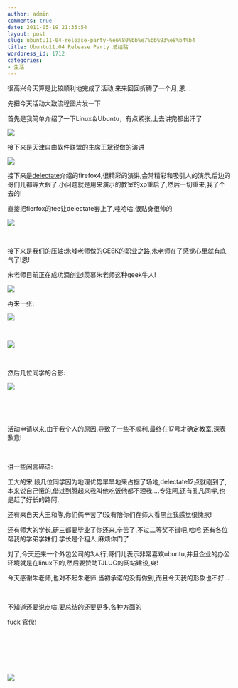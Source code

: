 ```yaml
---
author: admin
comments: true
date: 2011-05-19 21:35:54
layout: post
slug: ubuntu11-04-release-party-%e6%80%bb%e7%bb%93%e8%b4%b4
title: Ubuntu11.04 Release Party 总结贴
wordpress_id: 1712
categories:
- 生活
---
```


很高兴今天算是比较顺利地完成了活动,来来回回折腾了一个月,恩...





先把今天活动大致流程图片发一下





首先是我简单介绍了一下Linux＆Ubuntu，有点紧张,上去讲完都出汗了<!-- more -->





![](http://i.imgur.com/ajCAa.jpg)





接下来是天津自由软件联盟的主席王斌锐做的演讲





![](http://i.imgur.com/AfWio.jpg)





接下来是[delectate](http://www.deleak.com/blog)介绍的firefox4,很精彩的演讲,会常精彩和吸引人的演示,后边的哥们儿都等大眼了,小问题就是用来演示的教室的xp重启了,然后一切重来,我了个去的!





直接把fierfox的tee让delectate套上了,哇哈哈,很贴身很帅的





![](http://i.imgur.com/XWMaC.jpg)





 





接下来是我们的压轴:朱峰老师做的GEEK的职业之路,朱老师在了感觉心里就有底气了!恩!





朱老师目前正在成功滴创业!羡慕朱老师这种geek牛人!





![](http://i.imgur.com/Q8l33.jpg)





再来一张:





![](http://i.imgur.com/mePFQ.jpg)





 





![](http://i.imgur.com/U9cjT.jpg)





 





然后几位同学的合影:





![](http://i.imgur.com/YR3EB.jpg)





 





 





活动申请以来,由于我个人的原因,导致了一些不顺利,最终在17号才确定教室,深表歉意!





 





讲一些闲言碎语:





工大的宋,段几位同学因为地理优势早早地来占据了场地,delectate12点就刚到了,本来说自己饿的,借过到腾起来我叫他吃饭他都不理我....专注阿,还有孔凡同学,也是赶了好长的路阿,





还有来自天大王和陈,你们俩辛苦了!没有陪你们在师大看黑丝我感觉很愧疚!





还有师大的学长,研三都要毕业了你还来,辛苦了,不过二等奖不错吧,哈哈.还有各位帮我的学弟学妹们,学长是个粗人,麻烦你门了





对了,今天还来一个外包公司的3人行,哥们儿表示非常喜欢ubuntu,并且企业的办公环境就是在linux下的,然后要赞助TJLUG的网站建设,爽!





今天感谢朱老师,也对不起朱老师,当初承诺的没有做到,而且今天我的形象也不好...





 





不知道还要说点啥,要总结的还要更多,各种方面的





fuck 官僚!





 





 





 





![](http://i.imgur.com/Q8l33.jpg)





 





 





 





  






  






  

